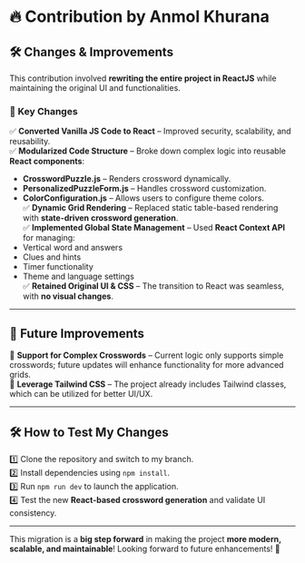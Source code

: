 

# 🔥 Contribution by Anmol Khurana

## **🛠️ Changes & Improvements**  

This contribution involved **rewriting the entire project in ReactJS** while maintaining the original UI and functionalities.  

### **📌 Key Changes**  
✅ **Converted Vanilla JS Code to React** – Improved security, scalability, and reusability.  
✅ **Modularized Code Structure** – Broke down complex logic into reusable **React components**:  
   - **CrosswordPuzzle.js** – Renders crossword dynamically.  
   - **PersonalizedPuzzleForm.js** – Handles crossword customization.  
   - **ColorConfiguration.js** – Allows users to configure theme colors.  
✅ **Dynamic Grid Rendering** – Replaced static table-based rendering with **state-driven crossword generation**.  
✅ **Implemented Global State Management** – Used **React Context API** for managing:  
   - Vertical word and answers  
   - Clues and hints  
   - Timer functionality  
   - Theme and language settings  
✅ **Retained Original UI & CSS** – The transition to React was seamless, with **no visual changes**.  

---

## **🚀 Future Improvements**  
🔹 **Support for Complex Crosswords** – Current logic only supports simple crosswords; future updates will enhance functionality for more advanced grids.  
🔹 **Leverage Tailwind CSS** – The project already includes Tailwind classes, which can be utilized for better UI/UX.  

---

## 🛠️ How to Test My Changes  
1️⃣ Clone the repository and switch to my branch.  
2️⃣ Install dependencies using `npm install`.  
3️⃣ Run `npm run dev` to launch the application.  
4️⃣ Test the new **React-based crossword generation** and validate UI consistency.  

---

This migration is a **big step forward** in making the project **more modern, scalable, and maintainable**! Looking forward to future enhancements! 🚀  
